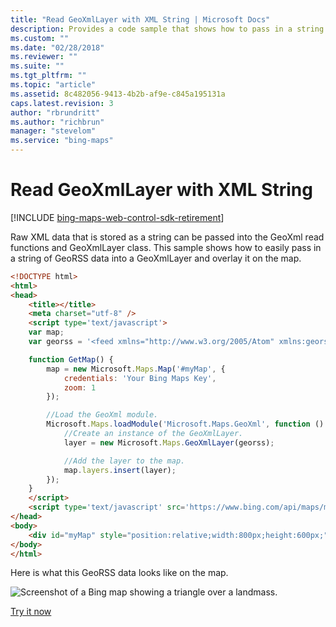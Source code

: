 ```yaml
---
title: "Read GeoXmlLayer with XML String | Microsoft Docs"
description: Provides a code sample that shows how to pass in a string of GeoRSS data into a GeoXmlLayer and overlay it on the map.
ms.custom: ""
ms.date: "02/28/2018"
ms.reviewer: ""
ms.suite: ""
ms.tgt_pltfrm: ""
ms.topic: "article"
ms.assetid: 8c482056-9413-4b2b-af9e-c845a195131a
caps.latest.revision: 3
author: "rbrundritt"
ms.author: "richbrun"
manager: "stevelom"
ms.service: "bing-maps"
---
```


# Read GeoXmlLayer with XML String

[!INCLUDE [bing-maps-web-control-sdk-retirement](../../../includes/bing-maps-web-control-sdk-retirement.md)]

Raw XML data that is stored as a string can be passed into the GeoXml read functions and GeoXmlLayer class. This sample shows how to easily pass in a string of GeoRSS data into a GeoXmlLayer and overlay it on the map.

```html
<!DOCTYPE html>
<html>
<head>
    <title></title>
    <meta charset="utf-8" />
    <script type='text/javascript'>
    var map;
    var georss = '<feed xmlns="http://www.w3.org/2005/Atom" xmlns:georss="http://www.georss.org/georss"><entry><title>Sample Polygon</title><georss:polygon>46.31409 -122.22616 46.31113 -122.22968 46.31083 -122.23320</georss:polygon></entry></feed>';

    function GetMap() {
        map = new Microsoft.Maps.Map('#myMap', {
            credentials: 'Your Bing Maps Key',
            zoom: 1
        });

        //Load the GeoXml module.
        Microsoft.Maps.loadModule('Microsoft.Maps.GeoXml', function () {
            //Create an instance of the GeoXmlLayer.
            layer = new Microsoft.Maps.GeoXmlLayer(georss);

            //Add the layer to the map.
            map.layers.insert(layer);
        });
    }
    </script>
    <script type='text/javascript' src='https://www.bing.com/api/maps/mapcontrol?callback=GetMap' async defer></script>
</head>
<body>
    <div id="myMap" style="position:relative;width:800px;height:600px;"></div>
</body>
</html>
```

Here is what this GeoRSS data looks like on the map. 

![Screenshot of a Bing map showing a triangle over a landmass.](../../media/bmv8-basicgeoxml.PNG)
 
[Try it now](https://bingmapsv8samples.azurewebsites.net/#GeoXmlLayer%20-%20Basic)
